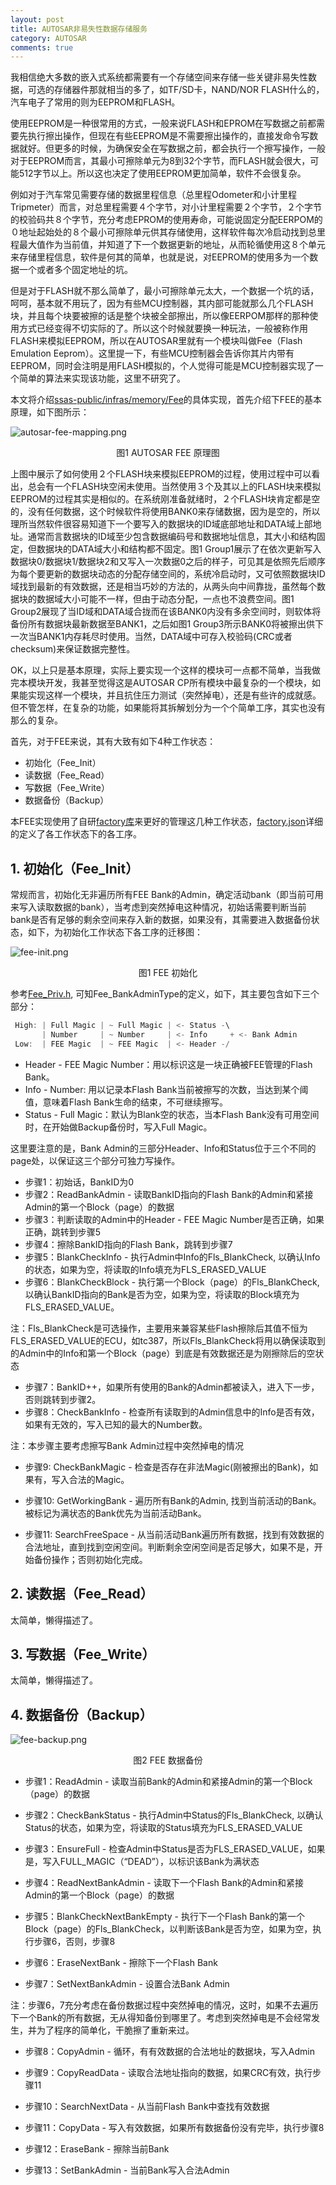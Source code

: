 ```yaml
---
layout: post
title: AUTOSAR非易失性数据存储服务
category: AUTOSAR
comments: true
---
```


我相信绝大多数的嵌入式系统都需要有一个存储空间来存储一些关键非易失性数据，可选的存储器件那就相当的多了，如TF/SD卡，NAND/NOR FLASH什么的，汽车电子了常用的则为EEPROM和FLASH。

使用EEPROM是一种很常用的方式，一般来说FLASH和EPROM在写数据之前都需要先执行擦出操作，但现在有些EEPROM是不需要擦出操作的，直接发命令写数据就好。但更多的时候，为确保安全在写数据之前，都会执行一个擦写操作，一般对于EEPROM而言，其最小可擦除单元为8到32个字节，而FLASH就会很大，可能512字节以上。所以这也决定了使用EEPROM更加简单，软件不会很复杂。

例如对于汽车常见需要存储的数据里程信息（总里程Odometer和小计里程Tripmeter）而言，对总里程需要４个字节，对小计里程需要２个字节，２个字节的校验码共８个字节，充分考虑EPROM的使用寿命，可能说固定分配EERPOM的０地址起始处的８个最小可擦除单元供其存储使用，这样软件每次冷启动找到总里程最大值作为当前值，并知道了下一个数据更新的地址，从而轮循使用这８个单元来存储里程信息，软件是何其的简单，也就是说，对EEPROM的使用多为一个数据一个或者多个固定地址的坑。

但是对于FLASH就不那么简单了，最小可擦除单元太大，一个数据一个坑的话，呵呵，基本就不用玩了，因为有些MCU控制器，其内部可能就那么几个FLASH块，并且每个块要被擦的话是整个块被全部擦出，所以像EERPOM那样的那种使用方式已经变得不切实际的了。所以这个时候就要换一种玩法，一般被称作用FLASH来模拟EEPROM，所以在AUTOSAR里就有一个模块叫做Fee（Flash Emulation Eeprom）。这里提一下，有些MCU控制器会告诉你其片内带有EEPROM，同时会注明是用FLASH模拟的，个人觉得可能是MCU控制器实现了一个简单的算法来实现该功能，这里不研究了。

本文将介绍[ssas-public/infras/memory/Fee](../../infras/memory/Fee)的具体实现，首先介绍下FEE的基本原理，如下图所示：


![autosar-fee-mapping.png](../images/autosar-fee-mapping.png)
<center> 图1 AUTOSAR FEE 原理图 </center>

上图中展示了如何使用２个FLASH块来模拟EEPROM的过程，使用过程中可以看出，总会有一个FLASH块空闲未使用。当然使用３个及其以上的FLASH块来模拟EEPROM的过程其实是相似的。在系统刚准备就绪时，２个FLASH块肯定都是空的，没有任何数据，这个时候软件将使用BANK0来存储数据，因为是空的，所以理所当然软件很容易知道下一个要写入的数据块的ID域底部地址和DATA域上部地址。通常而言数据块的ID域至少包含数据编码号和数据地址信息，其大小和结构固定，但数据块的DATA域大小和结构都不固定。图1 Group1展示了在依次更新写入数据块0/数据块1/数据块2和又写入一次数据0之后的样子，可见其是依照先后顺序为每个要更新的数据块动态的分配存储空间的，系统冷启动时，又可依照数据块ID域找到最新的有效数据，还是相当巧妙的方法的，从两头向中间靠拢，虽然每个数据块的数据域大小可能不一样，但由于动态分配，一点也不浪费空间。图1 Group2展现了当ID域和DATA域合拢而在该BANK0内没有多余空间时，则软体将备份所有数据块最新数据至BANK1，之后如图1 Group3所示BANK0将被擦出供下一次当BANK1内存耗尽时使用。当然，DATA域中可存入校验码(CRC或者checksum)来保证数据完整性。

OK，以上只是基本原理，实际上要实现一个这样的模块可一点都不简单，当我做完本模块开发，我甚至觉得这是AUTOSAR CP所有模块中最复杂的一个模块，如果能实现这样一个模块，并且抗住压力测试（突然掉电），还是有些许的成就感。但不管怎样，在复杂的功能，如果能将其拆解划分为一个个简单工序，其实也没有那么的复杂。

首先，对于FEE来说，其有大致有如下4种工作状态：

* 初始化（Fee_Init）
* 读数据（Fee_Read）
* 写数据（Fee_Write）
* 数据备份（Backup）

本FEE实现使用了自研[factory库](../../infras/libraries/factory)来更好的管理这几种工作状态，[factory.json](../../infras/memory/Fee/factory.json)详细的定义了各工作状态下的各工序。

## 1. 初始化（Fee_Init）

常规而言，初始化无非遍历所有FEE Bank的Admin，确定活动bank（即当前可用来写入读取数据的bank），当考虑到突然掉电这种情况，初始话需要判断当前bank是否有足够的剩余空间来存入新的数据，如果没有，其需要进入数据备份状态，如下，为初始化工作状态下各工序的迁移图：

![fee-init.png](../images/fee-init.png)
<center> 图1 FEE 初始化 </center>

参考[Fee_Priv.h](../../infras/memory/NvM/NvM_Priv.h), 可知Fee_BankAdminType的定义，如下，其主要包含如下三个部分：

```c
 High: | Full Magic | ~ Full Magic | <- Status -\
       | Number     | ~ Number     | <- Info     + <- Bank Admin
 Low:  | FEE Magic  | ~ FEE Magic  | <- Header -/
```

* Header - FEE Magic Number：用以标识这是一块正确被FEE管理的Flash Bank。
* Info - Number: 用以记录本Flash Bank当前被擦写的次数，当达到某个阈值，意味着Flash Bank生命的结束，不可继续擦写。
* Status - Full Magic：默认为Blank空的状态，当本Flash Bank没有可用空间时，在开始做Backup备份时，写入Full Magic。

这里要注意的是，Bank Admin的三部分Header、Info和Status位于三个不同的page处，以保证这三个部分可独力写操作。

* 步骤1：初始话，BankID为0
* 步骤2：ReadBankAdmin - 读取BankID指向的Flash Bank的Admin和紧接Admin的第一个Block（page）的数据
* 步骤3：判断读取的Admin中的Header - FEE Magic Number是否正确，如果正确，跳转到步骤5
* 步骤4：擦除BankID指向的Flash Bank，跳转到步骤7
* 步骤5：BlankCheckInfo - 执行Admin中Info的Fls_BlankCheck, 以确认Info的状态，如果为空，将读取的Info填充为FLS_ERASED_VALUE
* 步骤6：BlankCheckBlock - 执行第一个Block（page）的Fls_BlankCheck, 以确认BankID指向的Bank是否为空，如果为空，将读取的Block填充为FLS_ERASED_VALUE。

注：Fls_BlankCheck是可选操作，主要用来兼容某些Flash擦除后其值不恒为FLS_ERASED_VALUE的ECU，如tc387，所以Fls_BlankCheck将用以确保读取到的Admin中的Info和第一个Block（page）到底是有效数据还是为刚擦除后的空状态
* 步骤7：BankID++，如果所有使用的Bank的Admin都被读入，进入下一步，否则跳转到步骤2。
* 步骤8：CheckBankInfo - 检查所有读取到的Admin信息中的Info是否有效，如果有无效的，写入已知的最大的Number数。

注：本步骤主要考虑擦写Bank Admin过程中突然掉电的情况

* 步骤9: CheckBankMagic - 检查是否存在非法Magic(刚被擦出的Bank)，如果有，写入合法的Magic。

* 步骤10: GetWorkingBank - 遍历所有Bank的Admin, 找到当前活动的Bank。被标记为满状态的Bank优先为当前活动Bank。

* 步骤11: SearchFreeSpace - 从当前活动Bank遍历所有数据，找到有效数据的合法地址，直到找到空闲空间。判断剩余空闲空间是否足够大，如果不是，开始备份操作；否则初始化完成。

## 2. 读数据（Fee_Read）
太简单，懒得描述了。

## 3. 写数据（Fee_Write）
太简单，懒得描述了。

## 4. 数据备份（Backup）

![fee-backup.png](../images/fee-backup.png)
<center> 图2 FEE 数据备份 </center>

* 步骤1：ReadAdmin - 读取当前Bank的Admin和紧接Admin的第一个Block（page）的数据

* 步骤2：CheckBankStatus - 执行Admin中Status的Fls_BlankCheck, 以确认Status的状态，如果为空，将读取的Status填充为FLS_ERASED_VALUE

* 步骤3：EnsureFull - 检查Admin中Status是否为FLS_ERASED_VALUE，如果是，写入FULL_MAGIC（“DEAD”），以标识该Bank为满状态

* 步骤4：ReadNextBankAdmin - 读取下一个Flash Bank的Admin和紧接Admin的第一个Block（page）的数据

* 步骤5：BlankCheckNextBankEmpty - 执行下一个Flash Bank的第一个Block（page）的Fls_BlankCheck，以判断该Bank是否为空，如果为空，执行步骤6，否则，步骤8

* 步骤6：EraseNextBank - 擦除下一个Flash Bank

* 步骤7：SetNextBankAdmin - 设置合法Bank Admin

注：步骤6，7充分考虑在备份数据过程中突然掉电的情况，这时，如果不去遍历下一个Bank的所有数据，无从得知备份到哪里了。考虑到突然掉电是不会经常发生，并为了程序的简单化，干脆擦了重新来过。

* 步骤8：CopyAdmin - 循环，有有效数据的合法地址的数据块，写入Admin

* 步骤9：CopyReadData - 读取合法地址指向的数据，如果CRC有效，执行步骤11

* 步骤10：SearchNextData - 从当前Flash Bank中查找有效数据

* 步骤11：CopyData - 写入有效数据，如果所有数据备份没有完毕，执行步骤8

* 步骤12：EraseBank - 擦除当前Bank

* 步骤13：SetBankAdmin - 当前Bank写入合法Admin

